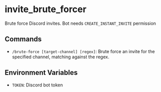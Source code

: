 # invite_brute_forcer

Brute force Discord invites. Bot needs `CREATE_INSTANT_INVITE` permission

## Commands

- `/brute-force [target-channel] [regex]`: Brute force an invite for the specified channel, matching against the regex.

## Environment Variables

- `TOKEN`: Discord bot token